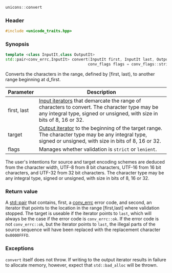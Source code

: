 ```c++
unicons::convert
```

### Header

```c++
#include <unicode_traits.hpp>
```

### Synopsis
```c++
template <class InputIt,class OutputIt>
std::pair<conv_errc,InputIt> convert(InputIt first, InputIt last, OutputIt target, 
                                    conv_flags flags = conv_flags::strict) 
```
Converts the characters in the range, defined by [first, last), to another range beginning at d_first.

Parameter|Description
------------------------------------|------------------------------
first, last | [Input iterators](http://en.cppreference.com/w/cpp/concept/InputIterator) that demarcate the range of characters to convert. The character type may be any integral type, signed or unsigned, with size in bits of 8, 16 or 32. 
target     | [Output iterator](http://en.cppreference.com/w/cpp/concept/OutputIterator) to the beginning of the target range. The character type may be any integral type, signed or unsigned, with size in bits of 8, 16 or 32. 
flags       | Manages whether validation is `strict` or `lenient`.

The user's intentions for source and target encoding schemes are deduced from the character width, UTF-8 from 8 bit characters, UTF-16 from 16 bit characters, and UTF-32 from 32 bit characters. The character type may be any integral type, signed or unsigned, with size in bits of 8, 16 or 32.

### Return value

A [std::pair](http://en.cppreference.com/w/cpp/utility/pair) that contains, first, a [conv_errc](conv_errc) error code, and second, an iterator that points to the location in the range [first,last] where validation stopped. The target is useable if the iterator points to `last`, which will always be the case if the error code is `conv_errc::ok`. If the error code is not `conv_errc::ok`, but the iterator points to `last`, the illegal parts of the source sequence will have been replaced with the replacement character `0x0000FFFD`.  

### Exceptions

`convert` itself does not throw. If writing to the output iterator results in failure to allocate memory, however, expect that `std::bad_alloc` will be thrown.
